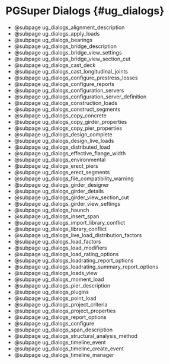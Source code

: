 PGSuper Dialogs {#ug_dialogs}
==============================================

* @subpage ug_dialogs_alignment_description
* @subpage ug_dialogs_apply_loads
* @subpage ug_dialogs_bearings
* @subpage ug_dialogs_bridge_description
* @subpage ug_dialogs_bridge_view_settings
* @subpage ug_dialogs_bridge_view_section_cut
* @subpage ug_dialogs_cast_deck
* @subpage ug_dialogs_cast_longitudinal_joints
* @subpage ug_dialogs_configure_prestress_losses
* @subpage ug_dialogs_configure_reports
* @subpage ug_dialogs_configuration_servers
* @subpage ug_dialogs_configuration_server_definition
* @subpage ug_dialogs_construction_loads
* @subpage ug_dialogs_construct_segments
* @subpage ug_dialogs_copy_concrete
* @subpage ug_dialogs_copy_girder_properties
* @subpage ug_dialogs_copy_pier_properties
* @subpage ug_dialogs_design_complete
* @subpage ug_dialogs_design_live_loads
* @subpage ug_dialogs_distributed_load
* @subpage ug_dialogs_effective_flange_width
* @subpage ug_dialogs_environmental
* @subpage ug_dialogs_erect_piers
* @subpage ug_dialogs_erect_segments
* @subpage ug_dialogs_file_compatibility_warning
* @subpage ug_dialogs_girder_designer
* @subpage ug_dialogs_girder_details
* @subpage ug_dialogs_girder_view_section_cut
* @subpage ug_dialogs_girder_view_settings
* @subpage ug_dialogs_haunch
* @subpage ug_dialogs_insert_span
* @subpage ug_dialogs_import_library_conflict
* @subpage ug_dialogs_library_conflict
* @subpage ug_dialogs_live_load_distribution_factors
* @subpage ug_dialogs_load_factors
* @subpage ug_dialogs_load_modifiers
* @subpage ug_dialogs_load_rating_options
* @subpage ug_dialogs_loadrating_report_options
* @subpage ug_dialogs_loadrating_summary_report_options
* @subpage ug_dialogs_loads_view
* @subpage ug_dialogs_moment_load
* @subpage ug_dialogs_pier_description
* @subpage ug_dialogs_plugins
* @subpage ug_dialogs_point_load
* @subpage ug_dialogs_project_criteria
* @subpage ug_dialogs_project_properties
* @subpage ug_dialogs_report_options
* @subpage ug_dialogs_configure
* @subpage ug_dialogs_span_description
* @subpage ug_dialogs_structural_analysis_method
* @subpage ug_dialogs_timeline_event
* @subpage ug_dialogs_timeline_create_event
* @subpage ug_dialogs_timeline_manager


